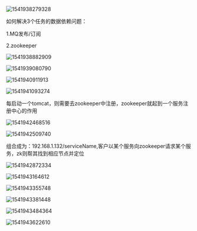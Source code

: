 ![1541938279328](C:\Users\ASUS\AppData\Roaming\Typora\typora-user-images\1541938279328.png)



如何解决3个任务的数据依赖问题：

1.MQ发布/订阅

2.zookeeper

![1541938882909](C:\Users\ASUS\AppData\Roaming\Typora\typora-user-images\1541938882909.png)

![1541939080790](C:\Users\ASUS\AppData\Roaming\Typora\typora-user-images\1541939080790.png)

![1541940911913](C:\Users\ASUS\AppData\Roaming\Typora\typora-user-images\1541940911913.png)

![1541941093274](C:\Users\ASUS\AppData\Roaming\Typora\typora-user-images\1541941093274.png)

每启动一个tomcat，则需要去zookeeper中注册，zookeeper就起到一个服务注册中心的作用

![1541942468516](C:\Users\ASUS\AppData\Roaming\Typora\typora-user-images\1541942468516.png)

![1541942509740](C:\Users\ASUS\AppData\Roaming\Typora\typora-user-images\1541942509740.png)

组合成为：192.168.1.132/serviceName,客户以某个服务向zookeeper请求某个服务，zk则帮其找到相应节点并定位

![1541942872334](C:\Users\ASUS\AppData\Roaming\Typora\typora-user-images\1541942872334.png)

![1541943164612](C:\Users\ASUS\AppData\Roaming\Typora\typora-user-images\1541943164612.png)

![1541943355748](C:\Users\ASUS\AppData\Roaming\Typora\typora-user-images\1541943355748.png)

![1541943381448](C:\Users\ASUS\AppData\Roaming\Typora\typora-user-images\1541943381448.png)

![1541943484364](C:\Users\ASUS\AppData\Roaming\Typora\typora-user-images\1541943484364.png)

![1541943622610](C:\Users\ASUS\AppData\Roaming\Typora\typora-user-images\1541943622610.png)

